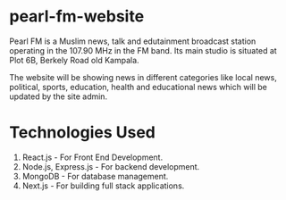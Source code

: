 # pearl-fm-website

Pearl FM is a Muslim news, talk and edutainment broadcast station operating in the 107.90 MHz in the FM band. 
Its main studio is situated at Plot 6B, Berkely Road old Kampala.

The website will be showing news in different categories like local news, political, sports, education, health and educational news which will be updated by the site admin.

# Technologies Used
1. React.js - For Front End Development.
2. Node.js, Express.js - For backend development.
3. MongoDB - For database management.
5. Next.js - For building full stack applications.
